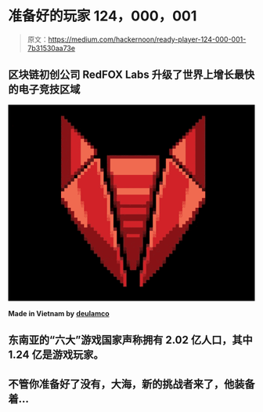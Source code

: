 # 准备好的玩家 124，000，001

> 原文：<https://medium.com/hackernoon/ready-player-124-000-001-7b31530aa73e>

## 区块链初创公司 RedFOX Labs 升级了世界上增长最快的电子竞技区域

![](img/fd5cd5a11673fd492eeee6876648aa16.png)

**Made in Vietnam by** [**deulamco**](https://www.fiverr.com/deulamco)

## 东南亚的“六大”游戏国家声称拥有 2.02 亿人口，其中 1.24 亿是游戏玩家。

## 不管你准备好了没有，大海，新的挑战者来了，他装备着…